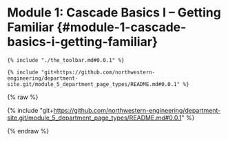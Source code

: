 # Module 1: Cascade Basics I – Getting Familiar {#module-1-cascade-basics-i-getting-familiar}

```
{% include "./the_toolbar.md#0.0.1" %}
```

```
{% include "git+https://github.com/northwestern-engineering/department-site.git/module_5_department_page_types/README.md#0.0.1" %}
```

{% raw %}

{% include "git+https://github.com/northwestern-engineering/department-site.git/module_5_department_page_types/README.md#0.0.1" %}

{% endraw %}

